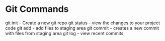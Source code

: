# Git Commands
git init - Create a new git repo
git status - view the changes to your project code
git add - add files to staging area
git commit - creates a new commit with files from staging area
git log - view recent commits